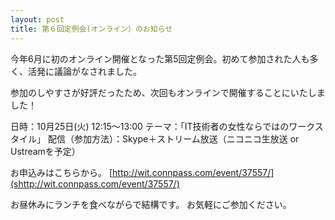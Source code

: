 ```yaml
---
layout: post
title: 第６回定例会(オンライン）のお知らせ
---
```

今年6月に初のオンライン開催となった第5回定例会。初めて参加された人も多く、活発に議論がなされました。

参加のしやすさが好評だったため、次回もオンラインで開催することにいたしました！

日時：10月25日(火) 12:15～13:00
テーマ：「IT技術者の女性ならではのワークスタイル」
配信（参加方法）：Skype＋ストリーム放送（ニコニコ生放送 or Ustreamを予定）

お申込みはこちらから。
[http://wit.connpass.com/event/37557/](shttp://wit.connpass.com/event/37557/)

お昼休みにランチを食べながらで結構です。
お気軽にご参加ください。
